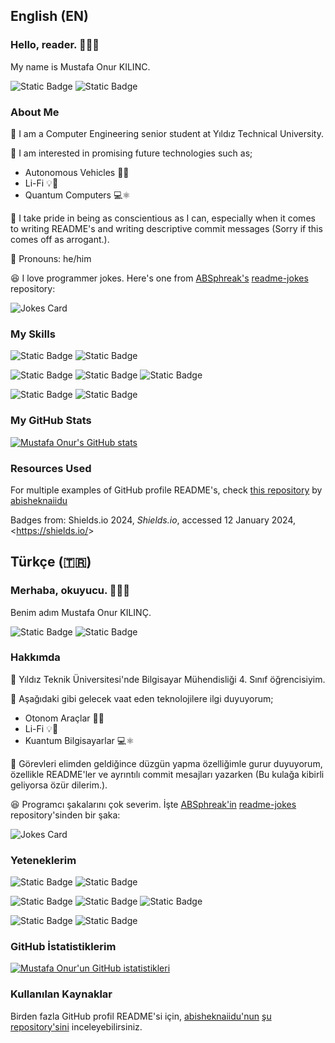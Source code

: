 ## English (EN)

### Hello, reader. 👋👋👋

My name is Mustafa Onur KILINC.

![Static Badge](https://img.shields.io/badge/Social-LinkedIn?logo=linkedin&labelColor=gray&color=blue&link=https%3A%2F%2Fwww.linkedin.com%2Fin%2Fmustafa-onur-kilin%25C3%25A7-479449173%2F)
![Static Badge](https://img.shields.io/badge/Mail-Gmail?logo=gmail&logoColor=white&labelColor=gray&color=red&link=mailto%3Amustafaonurkilinc00%40gmail.com)

### About Me

🏫 I am a Computer Engineering senior student at Yıldız Technical University.

🤩 I am interested in promising future technologies such as;
- Autonomous Vehicles 🚙🤖
- Li-Fi 💡📶
- Quantum Computers 💻⚛️

🌠 I take pride in being as conscientious as I can, especially when it comes to writing README's and writing descriptive commit messages (Sorry if this comes off as arrogant.).

👨 Pronouns: he/him

😆 I love programmer jokes. Here's one from [ABSphreak's](https://github.com/ABSphreak) [readme-jokes](https://github.com/ABSphreak/readme-jokes) repository:

![Jokes Card](https://readme-jokes.vercel.app/api)

### My Skills

![Static Badge](https://img.shields.io/badge/Graphic_Design-Canva?logo=canva&label=Canva&labelColor=white&color=turquoise&link=https%3A%2F%2Fcanva.com)
![Static Badge](https://img.shields.io/badge/Graphic_Design-GIMP?logo=gimp&label=GIMP&labelColor=gray&color=white&link=https%3A%2F%2Fgimp.org)

![Static Badge](https://img.shields.io/badge/Programming-Python?logo=python&label=Python&labelColor=white&color=blue&link=https%3A%2F%2Fpython.org)
![Static Badge](https://img.shields.io/badge/Programming-C%2B%2B?logo=cplusplus&logoColor=blue&label=C%2B%2B&labelColor=white&color=blue)
![Static Badge](https://img.shields.io/badge/Programming-C?logo=c&labelColor=gray&color=a9bacd)

![Static Badge](https://img.shields.io/badge/Version_Control-Git?logo=git&label=Git&labelColor=gray&color=orange)
![Static Badge](https://img.shields.io/badge/Version_Control-GitHub?logo=github&label=GitHub&labelColor=gray&color=white)

### My GitHub Stats

[![Mustafa Onur's GitHub stats](https://github-readme-stats.vercel.app/api?username=mustafa-onur-kilinc)](https://github.com/anuraghazra/github-readme-stats)

### Resources Used

For multiple examples of GitHub profile README's, check [this repository](https://github.com/abhisheknaiidu/awesome-github-profile-readme?tab=readme-ov-file) by [abisheknaiidu](https://github.com/abhisheknaiidu)

Badges from: Shields.io 2024, _Shields.io_, accessed 12 January 2024, <<https://shields.io/>>

## Türkçe (🇹🇷)

### Merhaba, okuyucu. 👋👋👋

Benim adım Mustafa Onur KILINÇ.

![Static Badge](https://img.shields.io/badge/Sosyal-LinkedIn?logo=linkedin&labelColor=gray&color=blue&link=https%3A%2F%2Fwww.linkedin.com%2Fin%2Fmustafa-onur-kilin%25C3%25A7-479449173%2F)
![Static Badge](https://img.shields.io/badge/Mail-Gmail?logo=gmail&logoColor=white&labelColor=gray&color=red&link=mailto%3Amustafaonurkilinc00%40gmail.com)

### Hakkımda

🏫 Yıldız Teknik Üniversitesi'nde Bilgisayar Mühendisliği 4. Sınıf öğrencisiyim.

🤩 Aşağıdaki gibi gelecek vaat eden teknolojilere ilgi duyuyorum;
- Otonom Araçlar 🚙🤖
- Li-Fi 💡📶
- Kuantum Bilgisayarlar 💻⚛️

🌠 Görevleri elimden geldiğince düzgün yapma özelliğimle gurur duyuyorum, özellikle README'ler ve ayrıntılı commit mesajları yazarken (Bu kulağa kibirli geliyorsa özür dilerim.).

😆 Programcı şakalarını çok severim. İşte [ABSphreak'in](https://github.com/ABSphreak) [readme-jokes](https://github.com/ABSphreak/readme-jokes) repository'sinden bir şaka:

![Jokes Card](https://readme-jokes.vercel.app/api)

### Yeteneklerim

![Static Badge](https://img.shields.io/badge/Grafik_Tasar%C4%B1m-Canva?logo=canva&label=Canva&labelColor=white&color=turquoise&link=https%3A%2F%2Fcanva.com)
![Static Badge](https://img.shields.io/badge/Grafik_Tasar%C4%B1m-GIMP?logo=gimp&label=GIMP&labelColor=gray&color=white&link=https%3A%2F%2Fgimp.org)

![Static Badge](https://img.shields.io/badge/Programlama-Python?logo=python&label=Python&labelColor=white&color=blue&link=https%3A%2F%2Fpython.org)
![Static Badge](https://img.shields.io/badge/Programlama-C%2B%2B?logo=cplusplus&logoColor=blue&label=C%2B%2B&labelColor=white&color=blue)
![Static Badge](https://img.shields.io/badge/Programlama-C?logo=c&labelColor=gray&color=a9bacd)

![Static Badge](https://img.shields.io/badge/Versiyon_Kontrol-Git?logo=git&label=Git&labelColor=gray&color=orange)
![Static Badge](https://img.shields.io/badge/Versiyon_Kontrol-GitHub?logo=github&label=GitHub&labelColor=gray&color=white)

### GitHub İstatistiklerim

[![Mustafa Onur'un GitHub istatistikleri](https://github-readme-stats.vercel.app/api?username=mustafa-onur-kilinc)](https://github.com/anuraghazra/github-readme-stats)

### Kullanılan Kaynaklar

Birden fazla GitHub profil README'si için, [abisheknaiidu'nun](https://github.com/abhisheknaiidu) [şu repository'sini](https://github.com/abhisheknaiidu/awesome-github-profile-readme?tab=readme-ov-file) inceleyebilirsiniz. 

<!--
**mustafa-onur-kilinc/mustafa-onur-kilinc** is a ✨ _special_ ✨ repository because its `README.md` (this file) appears on your GitHub profile.

Here are some ideas to get you started:

- 🔭 I’m currently working on ...
- 🌱 I’m currently learning ...
- 👯 I’m looking to collaborate on ...
- 🤔 I’m looking for help with ...
- 💬 Ask me about ...
- 📫 How to reach me: ...
- 😄 Pronouns: ...
- ⚡ Fun fact: ...
-->
